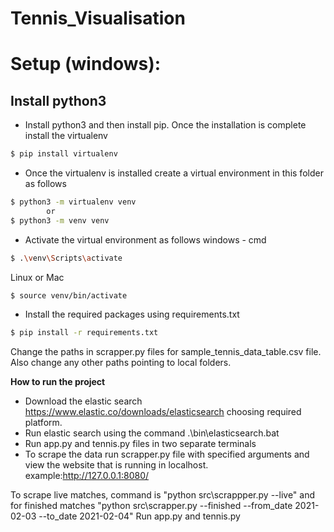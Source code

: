 # Tennis_Visualisation

# Setup (windows):

## Install python3
- Install python3 and then install pip. Once the installation is complete install the virtualenv
```bash
$ pip install virtualenv
```
- Once the virtualenv is installed create a virtual environment in this folder as follows
```bash
$ python3 -m virtualenv venv
		or
$ python3 -m venv venv
```
- Activate the virtual environment as follows
windows - cmd
```bash
$ .\venv\Scripts\activate
```
Linux or Mac
```bash
$ source venv/bin/activate
```
- Install the required packages using requirements.txt
```bash
$ pip install -r requirements.txt
```

Change the paths in scrapper.py files for sample_tennis_data_table.csv file.
Also change any other paths pointing to local folders.

<b> How to run the project </b>
- Download the elastic search https://www.elastic.co/downloads/elasticsearch choosing required platform.
- Run elastic search using the command .\bin\elasticsearch.bat
- Run app.py and tennis.py files in two separate terminals
- To scrape the data run scrapper.py file with specified arguments and view the website that is running in localhost. example:http://127.0.0.1:8080/ 

To scrape live matches, command is "python src\scrappper.py --live" and for finished matches 
	"python src\scrapper.py --finished --from_date 2021-02-03 --to_date 2021-02-04"
Run app.py and tennis.py
